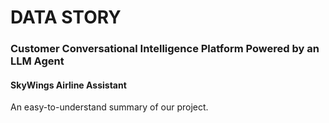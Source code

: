 # DATA STORY

### Customer Conversational Intelligence Platform Powered by an LLM Agent
#### SkyWings Airline Assistant

An easy-to-understand summary of our project.
